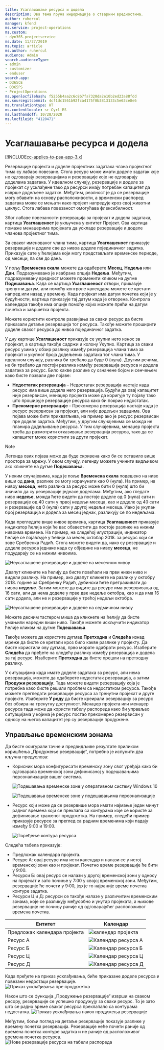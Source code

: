 ```yaml
---
title: Усаглашавање ресурса и додела
description: Ова тема пружа информације о стварним вредностима.
author: ruhercul
manager: kfend
ms.service: project-operations
ms.custom:
- dyn365-projectservice
ms.date: 11/27/2019
ms.topic: article
ms.author: ruhercul
audience: Admin
search.audienceType:
- admin
- customizer
- enduser
search.app:
- D365CE
- D365PS
- ProjectOperations
ms.openlocfilehash: f5255b4aa2c6c8b7fa7320da2e10b2ed23a88fdd
ms.sourcegitcommit: 4cf1dc1561b92fca4175f0b3813133c5e63ce8e6
ms.translationtype: HT
ms.contentlocale: sr-Cyrl-RS
ms.lasthandoff: 10/28/2020
ms.locfileid: "4120471"
---
```

# <a name="reconcile-bookings-and-assignments"></a>Усаглашавање ресурса и додела

[!INCLUDE[cc-applies-to-psa-app-3.x](../includes/cc-applies-to-psa-app-3x.md)]

Резервације пројекта и доделе пројектних задатака члана пројектног тима су лабаво повезане. Стога ресурс може имати доделе задатак које не одговарају резервацијама и резервације које не одговарају доделама задатака. У идеалном случају, резервације и доделе за пројекат су усклађене тако да ресурси имају потребан капацитет да изврше додељене задатке. Међутим, реалност је да се резервације могу обавити на основу расположивости, а временски распоред задатака може се мењати како пројект напредује кроз свој животни циклус. Стога лабава повезаност омогућава флексибилност.

Због лабаве повезаности резервација за пројекат и додела задатака, картица **Усаглашеност** је укључена у ентитет Пројект. Ова картица помаже менаџерима пројеката да ускладе резервације и доделе чланова пројектног тима.

За сваког именованог члана тима, картица **Усаглашеност** приказује резервације и доделе све до нивоа доделе појединачног задатка. Приказује сате у ћелијама који могу представљати временске периоде, од месеци, па све до дана.

У пољу **Временска скала** можете да одаберете **Месец**, **Недеља** или **Дан**. Подразумевано је изабрана опција **Недеља**. Међутим, подразумевану вредност можете променити кликом на дугме **Подешавања**. Када се картица **Усаглашеност** отвори, приказује тренутни датум, али помоћу контроле календара можете се кретати напред или назад у времену. Када пројекат има датум почетка који је у будућности, картица приказује тај датум када је отворена. Контрола календара такође има опције помоћу којих можете прећи на датум почетка и завршетка пројекта.

Можете користити контроле развијања за сваки ресурс да бисте приказали детаље резервација тог ресурса. Такође можете проширити доделе сваког ресурса до нивоа појединачног задатка.

У дну картице **Усаглашеност** приказује се укупни нето износ за пројекат, а картица такође садржи и колону Укупно. Картица за сваки ресурс узима у обзир разлику између резервација члана тима за пројекат и укупног броја додељених задатака тог члана тима. У идеалном случају, разлика би требало да буде 0 (нула). Другим речима, не би требало да постоји разлика између резервација ресурса и додела задатака за ресурс. Било какве разлике су означене бојом и сенчењем како бисте позвали две појаве:

- **Недостатак резервација** – Недостатак резервација настаје када ресурс има више додела него резервација. Будући да овај капацитет није резервисан, менаџер пројекта може да коригује ту појаву тако што проширује резервације ресурса како би покрио недостатак.
- **Прекомерне резервације** – Прекомерна резервација настаје када је ресурс резервисан за пројекат, али није додељен задацима. Ова појава може бити прихватљива, на пример ако је ресурс резервисан пре доделе задатка. Међутим, у другим случајевима се можда не планира додељивање ресурса. У тим случајевима, менаџер пројекта треба да размотрити отказивање резервација ресурса, тако да се капацитет може користити за други пројекат.

> [!NOTE]
> Легенда ових појава може да буде скривена како би се оставило више простора за мрежу. У овом случају, легенду можете учинити видљивом ако кликнете на дугме **Подешавања**.

У неким случајевима, када је поље **Временска скала** подешено на ниво виши од **дана**, разлике се могу израчунати као 0 (нула). На пример, на нивоу **месеца**, нето разлика за ресурс може бити 0 (нула) што би значило да су резервације једнаке доделама. Међутим, ако гледате ниво **недеље**, можда ћете видети да постоје доделе од 0 (нула) сати и резервације од 40 сати у првој недељи месеца, као и доделе од 40 сати и резервације од 0 (нула) сати у другој недељи месеца. Иако је укупан број резервација и додела за месец једнак, разликују се по недељама.

Када прегледате више нивое времена, картица **Усаглашеност** приказује индикатор ћелија који ће вас обавестити да постоје разлике на нижим нивоима времена. На пример, на следећој илустрацији, индикатор ћелије се појављује у ћелији за месец октобар 2018. за ресурс који се зове Сребренка Радић. Стога можете видети да, иако су резервације и доделе ресурса једнаке када су обједине на нивоу **месеца**, не подударају се на нижим нивоима.

![Неусаглашене резервације и доделе на месечном нивоу](media/reconcile-assignments-01.JPG)

Двапут кликните на ћелију да бисте повећали на први нижи ниво и видели разлику. На пример, ако двапут кликнете на разлику у октобру 2018. године за Сребренку Радић, дубински ћете претраживати до нивоа **недеље**. Затим можете да видите да ресурс има резервисања од 16 сати, али да нема доделе у прве две недеље октобра, као и да има 16 сати додела, али не и резервације у трећој недељи октобра.

![Неусаглашене резервације и доделе на седмичном нивоу](media/reconcile-assignments-02.JPG)

Можете десним тастером миша да кликнете на ћелију да бисте умањили наредни виши ниво. Такође можете искључити индикатор ћелије кликом на дугме **Подешавања**. 

Такође можете да користите дугмад **Претходна** и **Следећа** изнад мреже да бисте се кретали кроз било какве разлике у пројекту. Да бисте користили ову дугмад, прво морате одабрати ресурс. Изаберите **Следећа** да пређете на следећу разлику између резервација и додела за тај ресурс. Изаберите **Претходна** да бисте прешли на претходну разлику.

У ситуацијама када имате доделе задатака за ресурс, али нема резервација, можете да одаберете недостатак резервација, а затим **Продужи резервацију**. Тада можете видети резервацију која је потребна како бисте решили проблем са недостатком ресурса. Такође можете прегледати резервације ресурса за тренутни пројекат и друге пројекте. Изаберите **У реду** да бисте креирали резервацију за ресурс без обзира на тренутну доступност. Менаџер пројекта или менаџер ресурса тада може да користи табелу распореда како би управљао ситуацијама у којима је ресурс постао прекомерно резервисан у односу на његов капацитет јер су резервације продужене.

## <a name="managing-with-time-zones"></a>Управљање временским зонама
Да бисте осигурали тачне и предвидљиве резултате приликом коришћења „Продужење резервације“, потребно је испунити два кључна предуслова:  

- Корисник мора конфигурисати временску зону свог уређаја како би одговарала временској зони дефинисаној у подешавањима персонализације вашег система.
 
  ![Подешавања временске зоне у оперативном систему Windows 10](media/reconcile-assignments-03.png)

  ![Подешавања временске зоне у подешавањима персонализације](media/reconcile-assignments-04.png)
 
- Ресурс који може да се резервише мора имати најмање један минут радног времена који се преклапа са контурама које се користе за дефинисање траженог продужетка. На пример, следећи пример приказује ресурсе за преглед са радним временима који падају између 9:00 и 19:00. 

  ![Поређење контура ресурса](media/reconcile-assignments-05.png)

Следећа табела приказује:

- Предложак календара пројекта.
- Ресурс А: овај ресурс има исти календар и налази се у истој временској зони као и пројекат. Почетно време резервације ће бити у 9:00.
- Ресурси Б: овај ресурс се налази у другој временској зони у односу на пројекат и зато почиње у 7:00 у својој временској зони. Међутим, резервације ће почети у 9:00, јер је то најраније време почетка контуре задатка.
- Ресурси Ц и Д: ресурси се такође налазе у различитим временским зонама, које се разликују међусобно и унутар пројеката, а њихове резервације не почињу раније од одговарајућег расположивог времена почетка.

|Ентитет  |Календар  |
|-|-|
|Предложак календара пројекта   | ![календар пројекта](media/reconcile-assignments-06.png) |
|Ресурс А  | ![Календар ресурса А](media/reconcile-assignments-06.png) |
|Ресурс Б  |  ![Календар ресурса Б](media/reconcile-assignments-07.png) |
|Ресурс Ц  |  ![Календар ресурса Ц](media/reconcile-assignments-08.png) |
|Ресурс Д  | ![Календар ресурса Д](media/reconcile-assignments-09.png)  |
 
Када пређете на приказ усклађивања, биће приказане доделе ресурса и повезани недостаци резервације.
 ![Приказ усклађивања пре продужетка](media/reconcile-assignments-10.png)

Након што се функција „Продужење резервације“ изврши на сваком ресору, резервације се успешно продужују за сваки ресурс. То је зато што се радно време сваког ресурса преклапало са контурама недостатка.
 ![Приказ усклађивања након продужења резервације](media/reconcile-assignments-11.png) 

Међутим, бољи поглед на детаље резервације показује разлике у времену почетка резервација. Резервације неће почети раније од времена почетка контуре задатка и не раније од расположивог времена почетка ресурса.
 ![Нове резервације ресурса на табели распореда](media/reconcile-assignments-12.png)
